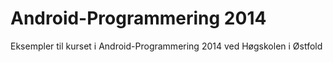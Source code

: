 Android-Programmering 2014
==========================

Eksempler til kurset i Android-Programmering 2014 ved Høgskolen i Østfold

